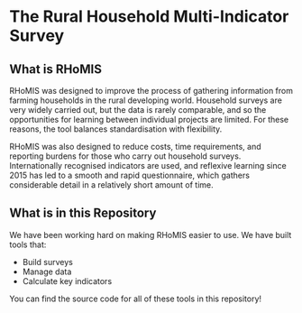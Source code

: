 # The Rural Household Multi-Indicator Survey

## What is RHoMIS

RHoMIS was designed to improve the process of gathering information 
from farming households in the rural developing world. Household 
surveys are very widely carried out, but the data is rarely comparable, 
and so the opportunities for learning between individual projects are limited. 
For these reasons, the tool balances standardisation with flexibility.
 
RHoMIS was also designed to reduce costs, time requirements, and reporting 
burdens for those who carry out household surveys. Internationally recognised 
indicators are used, and reflexive learning since 2015 has led to a smooth and 
rapid questionnaire, which gathers considerable detail in a relatively short amount of time.
 

## What is in this Repository

We have been working hard on making RHoMIS easier to use. We have built tools that:

* Build surveys
* Manage data
* Calculate key indicators

You can find the source code for all of these tools in this repository!

